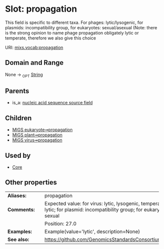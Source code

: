 
# Slot: propagation


This field is specific to different taxa. For phages: lytic/lysogenic, for plasmids: incompatibility group, for eukaryotes: sexual/asexual (Note: there is the strong opinion to name phage propagation obligately lytic or temperate, therefore we also give this choice

URI: [mixs.vocab:propagation](https://w3id.org/mixs/vocab/propagation)


## Domain and Range

None ->  <sub>OPT</sub> [String](types/String.md)

## Parents

 *  is_a: [nucleic acid sequence source field](nucleic_acid_sequence_source_field.md)

## Children

 *  [MIGS eukaryote➞propagation](MIGS_eukaryote_propagation.md)
 *  [MIGS plant➞propagation](MIGS_plant_propagation.md)
 *  [MIGS virus➞propagation](MIGS_virus_propagation.md)

## Used by

 * [Core](Core.md)

## Other properties

|  |  |  |
| --- | --- | --- |
| **Aliases:** | | propagation |
| **Comments:** | | Expected value: for virus: lytic, lysogenic, temperate, obligately lytic; for plasmid: incompatibility group; for eukaryote: asexual, sexual |
|  | | Position: 27.0 |
| **Examples:** | | Example(value='lytic', description=None) |
| **See also:** | | https://github.com/GenomicsStandardsConsortium/mixs/issues/88 |

